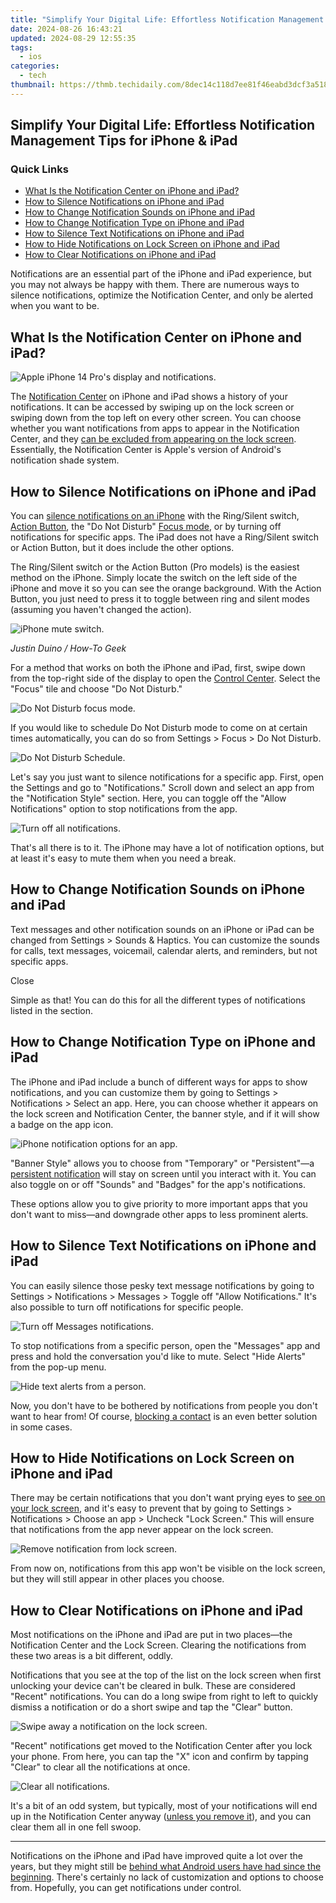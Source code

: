 ```yaml
---
title: "Simplify Your Digital Life: Effortless Notification Management Tips for iPhone & iPad"
date: 2024-08-26 16:43:21
updated: 2024-08-29 12:55:35
tags:
  - ios
categories:
  - tech
thumbnail: https://thmb.techidaily.com/8dec14c118d7ee81f46eabd3dcf3a5188bbf56bf80fdef23b5e5cacf3addecc5.jpg
---
```


## Simplify Your Digital Life: Effortless Notification Management Tips for iPhone & iPad

### Quick Links

* [What Is the Notification Center on iPhone and iPad?](https://techidaily.com/how-to-update-or-downgrade-apple-iphone-15-pro-max-without-data-loss-drfone-by-drfone-ios-system-repair-ios-system-repair/)
* [How to Silence Notifications on iPhone and iPad](https://fox-direct.techidaily.com/updated-2024-approved-turbocharge-video-on-snapchat-new-users-edition/)
* [How to Change Notification Sounds on iPhone and iPad](https://android-unlock.techidaily.com/in-2024-mastering-android-device-manager-the-ultimate-guide-to-unlocking-your-vivo-y27-5g-device-by-drfone-android/)
* [How to Change Notification Type on iPhone and iPad](https://article-files.techidaily.com/updated-cut-the-clutter-polishing-videos-using-enhancer-22-for-2024/)
* [How to Silence Text Notifications on iPhone and iPad](https://easy-unlock-android.techidaily.com/how-to-unlock-nubia-red-magic-9-pro-bootloader-easily-by-drfone-android/)
* [How to Hide Notifications on Lock Screen on iPhone and iPad](https://android-location-track.techidaily.com/in-2024-9-best-phone-monitoring-apps-for-tecno-phantom-v-fold-drfone-by-drfone-virtual-android/)
* [How to Clear Notifications on iPhone and iPad](https://techidaily.com/how-to-transfer-whatsapp-from-apple-iphone-6-plus-to-other-iphone-15-pro-devices-drfone-by-drfone-transfer-whatsapp-from-ios-transfer-whatsapp-from-ios/)

 Notifications are an essential part of the iPhone and iPad experience, but you may not always be happy with them. There are numerous ways to silence notifications, optimize the Notification Center, and only be alerted when you want to be.

##  What Is the Notification Center on iPhone and iPad?

![Apple iPhone 14 Pro's display and notifications.](https://static1.howtogeekimages.com/wordpress/wp-content/uploads/2023/06/52421159219_1085f0b209_o.jpg) 

 The [Notification Center](https://snapchat-videos.techidaily.com/updated-2024-approved-saving-snaps-from-snapchat-on-camera-roll-a-guide/) on iPhone and iPad shows a history of your notifications. It can be accessed by swiping up on the lock screen or swiping down from the top left on every other screen. You can choose whether you want notifications from apps to appear in the Notification Center, and they [can be excluded from appearing on the lock screen](https://extra-lessons.techidaily.com/acid-pro-a-deep-dive-and-competitive-matchups-for-2024/). Essentially, the Notification Center is Apple's version of Android's notification shade system.

##  How to Silence Notifications on iPhone and iPad

 You can [silence notifications on an iPhone](https://fox-helps.techidaily.com/updated-unraveling-the-itunes-radio-download-process/) with the Ring/Silent switch, [Action Button](https://youtube-lab.techidaily.com/banish-stutter-and-freeze-optimize-your-outriders-gameplay/), the "Do Not Disturb" [Focus mode](https://youtube-clips.techidaily.com/2024-approved-designing-distinctive-denouements/), or by turning off notifications for specific apps. The iPad does not have a Ring/Silent switch or Action Button, but it does include the other options.

 The Ring/Silent switch or the Action Button (Pro models) is the easiest method on the iPhone. Simply locate the switch on the left side of the iPhone and move it so you can see the orange background. With the Action Button, you just need to press it to toggle between ring and silent modes (assuming you haven't changed the action).

![iPhone mute switch.](https://static1.howtogeekimages.com/wordpress/wp-content/uploads/2014/12/iPhone-switch.png) 

_Justin Duino / How-To Geek_

 For a method that works on both the iPhone and iPad, first, swipe down from the top-right side of the display to open the [Control Center](https://youtube-blog.techidaily.com/ring-how-tseries-harnesses-revenue-from-online-viewer-base-youtube/). Select the "Focus" tile and choose "Do Not Disturb."

![Do Not Disturb focus mode.](https://static1.howtogeekimages.com/wordpress/wp-content/uploads/2024/05/img_0403.PNG) 

 If you would like to schedule Do Not Disturb mode to come on at certain times automatically, you can do so from Settings > Focus > Do Not Disturb.

![Do Not Disturb Schedule.](https://static1.howtogeekimages.com/wordpress/wp-content/uploads/2024/05/img_0404.PNG) 

 Let's say you just want to silence notifications for a specific app. First, open the Settings and go to "Notifications." Scroll down and select an app from the "Notification Style" section. Here, you can toggle off the "Allow Notifications" option to stop notifications from the app.

![Turn off all notifications.](https://static1.howtogeekimages.com/wordpress/wp-content/uploads/2024/05/img_0405.PNG) 

 That's all there is to it. The iPhone may have a lot of notification options, but at least it's easy to mute them when you need a break.

##  How to Change Notification Sounds on iPhone and iPad

 Text messages and other notification sounds on an iPhone or iPad can be changed from Settings > Sounds & Haptics. You can customize the sounds for calls, text messages, voicemail, calendar alerts, and reminders, but not specific apps.

Close 

 Simple as that! You can do this for all the different types of notifications listed in the section.

##  How to Change Notification Type on iPhone and iPad

 The iPhone and iPad include a bunch of different ways for apps to show notifications, and you can customize them by going to Settings > Notifications > Select an app. Here, you can choose whether it appears on the lock screen and Notification Center, the banner style, and if it will show a badge on the app icon.

![iPhone notification options for an app.](https://static1.howtogeekimages.com/wordpress/wp-content/uploads/2024/05/img_0409.PNG) 

 "Banner Style" allows you to choose from "Temporary" or "Persistent"—a [persistent notification](https://fake-location.techidaily.com/can-life360-track-you-when-your-xiaomi-redmi-k70-pro-is-off-drfone-by-drfone-virtual-android/) will stay on screen until you interact with it. You can also toggle on or off "Sounds" and "Badges" for the app's notifications.

 These options allow you to give priority to more important apps that you don't want to miss—and downgrade other apps to less prominent alerts.

##  How to Silence Text Notifications on iPhone and iPad

 You can easily silence those pesky text message notifications by going to Settings > Notifications > Messages > Toggle off "Allow Notifications." It's also possible to turn off notifications for specific people.

![Turn off Messages notifications.](https://static1.howtogeekimages.com/wordpress/wp-content/uploads/2024/05/img_0410.PNG) 

 To stop notifications from a specific person, open the "Messages" app and press and hold the conversation you'd like to mute. Select "Hide Alerts" from the pop-up menu.

![Hide text alerts from a person.](https://static1.howtogeekimages.com/wordpress/wp-content/uploads/2024/05/img_0411.PNG) 

 Now, you don't have to be bothered by notifications from people you don't want to hear from! Of course, [blocking a contact](https://article-helps.techidaily.com/dramatic-lighting-in-hdr-portrait-photography/) is an even better solution in some cases.

##  How to Hide Notifications on Lock Screen on iPhone and iPad

 There may be certain notifications that you don't want prying eyes to [see on your lock screen](https://ai-vdieo-software.techidaily.com/in-this-article-youll-get-to-know-the-best-free-online-video-editors-without-a-watermark-to-create-and-edit-videos-that-attract-thousands-of-views/), and it's easy to prevent that by going to Settings > Notifications > Choose an app > Uncheck "Lock Screen." This will ensure that notifications from the app never appear on the lock screen.

![Remove notification from lock screen.](https://static1.howtogeekimages.com/wordpress/wp-content/uploads/2024/05/img_0412.PNG) 

 From now on, notifications from this app won't be visible on the lock screen, but they will still appear in other places you choose.

##  How to Clear Notifications on iPhone and iPad

 Most notifications on the iPhone and iPad are put in two places—the Notification Center and the Lock Screen. Clearing the notifications from these two areas is a bit different, oddly.

 Notifications that you see at the top of the list on the lock screen when first unlocking your device can't be cleared in bulk. These are considered "Recent" notifications. You can do a long swipe from right to left to quickly dismiss a notification or do a short swipe and tap the "Clear" button.

![Swipe away a notification on the lock screen.](https://static1.howtogeekimages.com/wordpress/wp-content/uploads/2024/05/img_0413.PNG) 

 "Recent" notifications get moved to the Notification Center after you lock your phone. From here, you can tap the "X" icon and confirm by tapping "Clear" to clear all the notifications at once.

![Clear all notifications.](https://static1.howtogeekimages.com/wordpress/wp-content/uploads/2024/05/img_0414-1.PNG) 

 It's a bit of an odd system, but typically, most of your notifications will end up in the Notification Center anyway ([unless you remove it](https://dvd-bd.techidaily.com/expert-picks-leading-programs-for-superior-cd-compilation-and-burning-tools/)), and you can clear them all in one fell swoop.

---

 Notifications on the iPhone and iPad have improved quite a lot over the years, but they might still be [behind what Android users have had since the beginning](https://games-able.techidaily.com/visual-powerhouse-debate-oled-amoled-vs-ips-technology/). There's certainly no lack of customization and options to choose from. Hopefully, you can get notifications under control.

<ins class="adsbygoogle"
     style="display:block"
     data-ad-format="autorelaxed"
     data-ad-client="ca-pub-7571918770474297"
     data-ad-slot="1223367746"></ins>



<ins class="adsbygoogle"
     style="display:block"
     data-ad-client="ca-pub-7571918770474297"
     data-ad-slot="8358498916"
     data-ad-format="auto"
     data-full-width-responsive="true"></ins>
